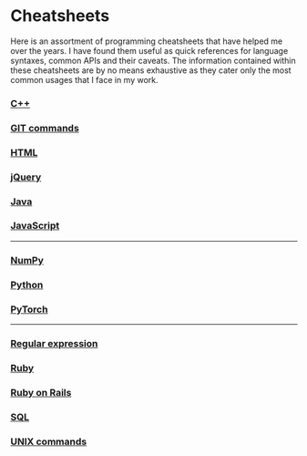 # Cheatsheets
Here is an assortment of programming cheatsheets that have helped me over the years. I have found them useful as quick references for language syntaxes, common APIs and their caveats. The information contained within these cheatsheets are by no means exhaustive as they cater only the most common usages that I face in my work.

### [C++](c++.md)
### [GIT commands](GIT.md)
### [HTML](HTML.md)
### [jQuery](jQuery.md)
### [Java](Java.md)
### [JavaScript](JavaScript.md)
---
### [NumPy](NumPy.md)
### [Python](Python.md)
### [PyTorch](PyTorch.md)
---
### [Regular expression](regex.md)
### [Ruby](Ruby.md)
### [Ruby on Rails](RoR.md)
### [SQL](SQL.md)
### [UNIX commands](UNIX.md)

